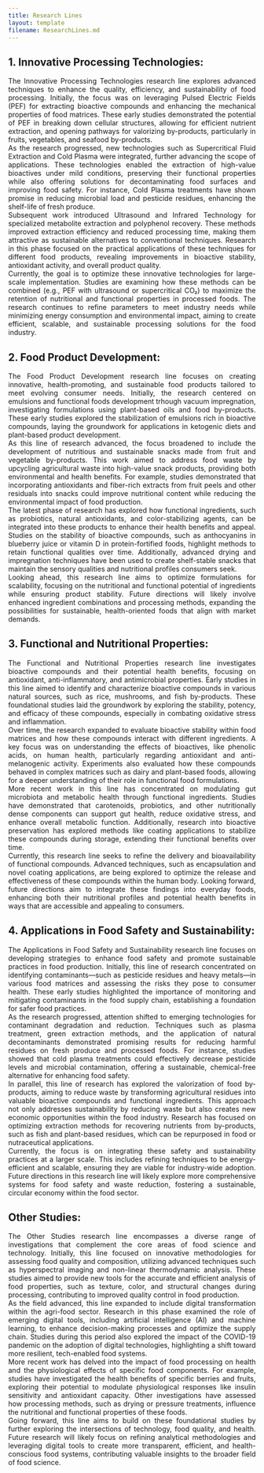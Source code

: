 ```yaml
---
title: Research Lines
layout: template
filename: ResearchLines.md
---
```


## 1. Innovative Processing Technologies:
<div style="text-align: justify;">
The Innovative Processing Technologies research line explores advanced techniques to enhance the quality, efficiency, and sustainability of food processing. Initially, the focus was on leveraging Pulsed Electric Fields (PEF) for extracting bioactive compounds and enhancing the mechanical properties of food matrices. These early studies demonstrated the potential of PEF in breaking down cellular structures, allowing for efficient nutrient extraction, and opening pathways for valorizing by-products, particularly in fruits, vegetables, and seafood by-products.
</div>

<div style="text-align: justify;">
As the research progressed, new technologies such as Supercritical Fluid Extraction and Cold Plasma were integrated, further advancing the scope of applications. These technologies enabled the extraction of high-value bioactives under mild conditions, preserving their functional properties while also offering solutions for decontaminating food surfaces and improving food safety. For instance, Cold Plasma treatments have shown promise in reducing microbial load and pesticide residues, enhancing the shelf-life of fresh produce.
</div>

<div style="text-align: justify;">
Subsequent work introduced Ultrasound and Infrared Technology for specialized metabolite extraction and polyphenol recovery. These methods improved extraction efficiency and reduced processing time, making them attractive as sustainable alternatives to conventional techniques. Research in this phase focused on the practical applications of these techniques for different food products, revealing improvements in bioactive stability, antioxidant activity, and overall product quality.
</div>

<div style="text-align: justify;">
Currently, the goal is to optimize these innovative technologies for large-scale implementation. Studies are examining how these methods can be combined (e.g., PEF with ultrasound or supercritical CO₂) to maximize the retention of nutritional and functional properties in processed foods. The research continues to refine parameters to meet industry needs while minimizing energy consumption and environmental impact, aiming to create efficient, scalable, and sustainable processing solutions for the food industry.
</div>

## 2. Food Product Development:
<div style="text-align: justify;">
The Food Product Development research line focuses on creating innovative, health-promoting, and sustainable food products tailored to meet evolving consumer needs. Initially, the research centered on emulsions and functional foods development trhough vacuum impregnation, investigating formulations using plant-based oils and food by-products. These early studies explored the stabilization of emulsions rich in bioactive compounds, laying the groundwork for applications in ketogenic diets and plant-based product development.
</div>

<div style="text-align: justify;">
As this line of research advanced, the focus broadened to include the development of nutritious and sustainable snacks made from fruit and vegetable by-products. This work aimed to address food waste by upcycling agricultural waste into high-value snack products, providing both environmental and health benefits. For example, studies demonstrated that incorporating antioxidants and fiber-rich extracts from fruit peels and other residuals into snacks could improve nutritional content while reducing the environmental impact of food production.
</div>

<div style="text-align: justify;">
The latest phase of research has explored how functional ingredients, such as probiotics, natural antioxidants, and color-stabilizing agents, can be integrated into these products to enhance their health benefits and appeal. Studies on the stability of bioactive compounds, such as anthocyanins in blueberry juice or vitamin D in protein-fortified foods, highlight methods to retain functional qualities over time. Additionally, advanced drying and impregnation techniques have been used to create shelf-stable snacks that maintain the sensory qualities and nutritional profiles consumers seek.
</div>

<div style="text-align: justify;">
Looking ahead, this research line aims to optimize formulations for scalability, focusing on the nutritional and functional potential of ingredients while ensuring product stability. Future directions will likely involve enhanced ingredient combinations and processing methods, expanding the possibilities for sustainable, health-oriented foods that align with market demands.
</div>

## 3. Functional and Nutritional Properties:
<div style="text-align: justify;">
The Functional and Nutritional Properties research line investigates bioactive compounds and their potential health benefits, focusing on antioxidant, anti-inflammatory, and antimicrobial properties. Early studies in this line aimed to identify and characterize bioactive compounds in various natural sources, such as rice, mushrooms, and fish by-products. These foundational studies laid the groundwork by exploring the stability, potency, and efficacy of these compounds, especially in combating oxidative stress and inflammation.
</div>

<div style="text-align: justify;">
Over time, the research expanded to evaluate bioactive stability within food matrices and how these compounds interact with different ingredients. A key focus was on understanding the effects of bioactives, like phenolic acids, on human health, particularly regarding antioxidant and anti-melanogenic activity. Experiments also evaluated how these compounds behaved in complex matrices such as dairy and plant-based foods, allowing for a deeper understanding of their role in functional food formulations.
</div>

<div style="text-align: justify;">
More recent work in this line has concentrated on modulating gut microbiota and metabolic health through functional ingredients. Studies have demonstrated that carotenoids, probiotics, and other nutritionally dense components can support gut health, reduce oxidative stress, and enhance overall metabolic function. Additionally, research into bioactive preservation has explored methods like coating applications to stabilize these compounds during storage, extending their functional benefits over time.
</div>

<div style="text-align: justify;">
Currently, this research line seeks to refine the delivery and bioavailability of functional compounds. Advanced techniques, such as encapsulation and novel coating applications, are being explored to optimize the release and effectiveness of these compounds within the human body. Looking forward, future directions aim to integrate these findings into everyday foods, enhancing both their nutritional profiles and potential health benefits in ways that are accessible and appealing to consumers.
</div>

## 4. Applications in Food Safety and Sustainability:
<div style="text-align: justify;">
The Applications in Food Safety and Sustainability research line focuses on developing strategies to enhance food safety and promote sustainable practices in food production. Initially, this line of research concentrated on identifying contaminants—such as pesticide residues and heavy metals—in various food matrices and assessing the risks they pose to consumer health. These early studies highlighted the importance of monitoring and mitigating contaminants in the food supply chain, establishing a foundation for safer food practices.
</div>

<div style="text-align: justify;">
As the research progressed, attention shifted to emerging technologies for contaminant degradation and reduction. Techniques such as plasma treatment, green extraction methods, and the application of natural decontaminants demonstrated promising results for reducing harmful residues on fresh produce and processed foods. For instance, studies showed that cold plasma treatments could effectively decrease pesticide levels and microbial contamination, offering a sustainable, chemical-free alternative for enhancing food safety.
</div>

<div style="text-align: justify;">
In parallel, this line of research has explored the valorization of food by-products, aiming to reduce waste by transforming agricultural residues into valuable bioactive compounds and functional ingredients. This approach not only addresses sustainability by reducing waste but also creates new economic opportunities within the food industry. Research has focused on optimizing extraction methods for recovering nutrients from by-products, such as fish and plant-based residues, which can be repurposed in food or nutraceutical applications.
</div>

<div style="text-align: justify;">
Currently, the focus is on integrating these safety and sustainability practices at a larger scale. This includes refining techniques to be energy-efficient and scalable, ensuring they are viable for industry-wide adoption. Future directions in this research line will likely explore more comprehensive systems for food safety and waste reduction, fostering a sustainable, circular economy within the food sector.
</div>

## Other Studies:
<div style="text-align: justify;">
The Other Studies research line encompasses a diverse range of investigations that complement the core areas of food science and technology. Initially, this line focused on innovative methodologies for assessing food quality and composition, utilizing advanced techniques such as hyperspectral imaging and non-linear thermodynamic analysis. These studies aimed to provide new tools for the accurate and efficient analysis of food properties, such as texture, color, and structural changes during processing, contributing to improved quality control in food production.
</div>

<div style="text-align: justify;">
As the field advanced, this line expanded to include digital transformation within the agri-food sector. Research in this phase examined the role of emerging digital tools, including artificial intelligence (AI) and machine learning, to enhance decision-making processes and optimize the supply chain. Studies during this period also explored the impact of the COVID-19 pandemic on the adoption of digital technologies, highlighting a shift toward more resilient, tech-enabled food systems.
</div>

<div style="text-align: justify;">
More recent work has delved into the impact of food processing on health and the physiological effects of specific food components. For example, studies have investigated the health benefits of specific berries and fruits, exploring their potential to modulate physiological responses like insulin sensitivity and antioxidant capacity. Other investigations have assessed how processing methods, such as drying or pressure treatments, influence the nutritional and functional properties of these foods.
</div>

<div style="text-align: justify;">
Going forward, this line aims to build on these foundational studies by further exploring the intersections of technology, food quality, and health. Future research will likely focus on refining analytical methodologies and leveraging digital tools to create more transparent, efficient, and health-conscious food systems, contributing valuable insights to the broader field of food science.
</div>